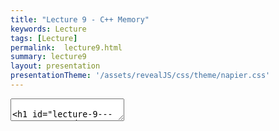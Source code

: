```yaml
---
title: "Lecture 9 - C++ Memory"
keywords: Lecture
tags: [Lecture]
permalink:  lecture9.html
summary: lecture9
layout: presentation
presentationTheme: '/assets/revealJS/css/theme/napier.css' 
---
```

<section data-markdown data-separator="^\n---\n$" data-separator-vertical="^\n--\n$">
<textarea data-template>

# Lecture 9 - C/C++ Memory and Resources
### SET09121 - Games Engineering

<br><br>
Babis Koniaris/Tobias Grubenmann
<br>


School of Computing. Edinburgh Napier University



---

# Recommended Reading

- Game Coding Complete, 4th Edition. McShaffry and Graham.
 - Chapter 3 introduces some ideas.
 - Chapter 8 covers resource management.

![image](assets/images/game_coding_book.jpg) <!-- .element width="30%"  -->


---

# Basics of Memory


---

# Different Memory Types

- C++ (and applications in general) have three types of memory.
 - static (global) :   memory where global and static values are stored.
 - stack :   working memory.
 - heap (free-store) :   the rest of memory.
- Each has a different purpose and features.

```cpp
// Allocated in global memory.
int x = 10;

int main(int argc, char **argv)
{
    // Allocated on the stack.
    int y = 20;
    // Allocated on the heap (free store)
    int *z = new int(30);
    
    return 0;
}
```


---

# Scope and Stack 

![image](assets/images/stack-heap.png)


---

# Scope

```cpp
void function(int param_scope){
    // Main scope of the function
    int main_scope = 5;
    {
        // Scope A - can see main scope
        int A_scope = 10;
        {
            // Scope B - can see scope A and main
            int B_scope = 20;
        } 
        // B_scope removed from stack
        {
            // Scope C can see scope A and main, Scope B is no longer valid
            int C_scope = 30;
        } 
        // C_scope removed from stack
    } 
    // A_scope removed from stack
} 
// param_scope and main_scope removed from stack
```


---

# Memory Layout

- Memory is obviously just one big chunk.
- Addressed from `0x00000000` (0) to `0xFFFFFFFF` (4,294,967,295 in 32 bit systems).
- Memory is separated: stack at the top and the heap at the bottom.
- Jumping around the heap can be a major source of performance reduction (cache miss)

![image](assets/images/mem-layout.png)


---

# Memory Access Times

- The CPU is fastest when accessing adjacent memory.
- If we jump around things slow down - sometimes dramatically.
- Consider a multi-dimensional array:
- Access time difference between approach A and C can be 100x.
 - i.e. accessing all members using approach A could be 300ns; approach C 30000ns.


```cpp
int matrix[100][100][100];
// A
matrix[0][0][0] = 0;
matrix[0][0][1] = 1; // 4 byte jump.
// B
matrix[0][0][0] = 0;
matrix[0][1][0] = 1; // 400 byte jump.
// C
matrix[0][0][0] = 0;
matrix[1][0][0] = 1; // 40000 byte jump
```


---

# Memory Alignment

- The CPU also reads memory in fixed chunks.
- If a value is not aligned to these chunks, extra reads occur.
- Unless you do Weird Stuff with pointers and allocation, this will not be an issue

![image](assets/images/mem-align.jpg) <!-- .element width="95%"  -->


---

# Memory Restrictions
You must consider the limits you have in memory.

 - **stack size** - depends on compiler and OS, can be set.
  - Windows is ~1MB.
 - **thread stack size** -  as above, but normally smaller.
 - **main memory** -  commonly ranges from 4GB to 16GB at present.
 - **virtual memory** -  if main memory runs out, the (slow) HDD used.
  - 64bit OS can address ~16.8 million petabytes of memory.
  - If you are using virtual memory you shouldn't be.


---

# Caches

- Different levels of cache replicate memory closer to the CPU to reduce access time.
- If data is in L1 cache can be accessed in about 0.5ns; main memory about 100ns.

![image](assets/images/mem-cache.png) <!-- .element width="95%"  -->


---

# Working with Memory in C


---

# C Memory Management

There are two functions of note

 - **malloc** - allocates space on the heap.
 - **free** - release space allocated.

You need to release everything you allocate or ***memory leaks***.

```cpp
// Declare value
my_data *data;
// Allocate resource on the heap
// Note the casting to the correct type.
// Note we need the number of bytes to allocate
data = (my_data*)malloc(sizeof(my_data));
...
// Do something with the data
...
// Free the resource
// If we don't do this and lose the pointer we get a leak
free(data);
```


---

# Pointer to and Dereference

Let us look at a function that takes a pointer to an `int` as an argument.

`void foo(int *x)`

To pass in a variable we have to get its *address* (a pointer), and pass that, rather than the actual variable
```cpp
int v = 10; //declaration of value
foo(&v); //pass in the address of v to foo
```

- Within the function we need to dereference the pointer to get access to the value.
 - `x` :   within `foo` this is a pointer - *the address of* `v`
 - `*x` :   allows access to the value stored in `x` - *the value of* `v`


---

# Arrays in C

- Arrays in C can be allocated on the stack or the heap.
- Stack allocated arrays need a known size at compile time.
- Heap allocated arrays can have any size - we just use `malloc`.
- An array is just a pointer to memory where the array starts.
```cpp
    // Stack allocated array
    // Known size at compile time
    int x[10];
    // Heap allocated array
    // Size defined at run time
    int *y = (int*)malloc(10 * sizeof(int));
    // Access is the same
    x[5] = 10;
    y[2] = 20;
    // Free is the same
    free(y);
```

---

# REMEMBER:

**An array is just a pointer to memory where the array starts!**

This is really important, and can lead to all sorts of bugs if you forget!


---

# Multidimensional Arrays in C

- Multi-dimensional arrays can also be stack or heap allocated.
- Multi-dimensional arrays are just an array of pointers.
- Each pointer to array can have a different size.

``` cpp
// On the stack
int x[10][10];
// On the heap
// Array of pointers
int **y = (int**)malloc(10 * sizeof(int*));
// Each array could be of different size
for (size_t n = 0; n < 10; ++n)
    y[n] = (int*)malloc(10 * sizeof(int));
// Have to free each array
for (size_t n = 0; n < 10; ++n)
    free(y[n]);
free(y);
```


---

# Copying and Pointing

- The main reason we have pointers in C is to allow data to be sent around *without duplicating it*.
- For large data objects this is a real problem.
 - Create object of 1MB size.
 - Call function with object - 1MB copy.
- Pointers overcome this problem nicely - a pointer is 4 or 8 bytes (32-bit or 64-bit).
- Pointers also enable data reuse, referencing, and better use of the heap.


---

# Working with Memory in C++


---

# C++ Memory Management

- C++ memory management is a bit easier.
- We don't need to know sizes, cast types, or even initialise separately.
- Two keywords:
 - `new` :   allocates memory on the heap.
 - `delete` :   frees allocated memory.


```cpp
// Allocate a single value
int *x = new int;
// Allocate a single value and initialise
int *y = new int(5);
// Allocate an array
int *z = new int[200];
// Free a value
delete x;
delete y;
// Free an array
delete[] z;
```


---

# Copying and Referencing

- C++ adds a reference type.
- References are like pointers, but have some restrictions.
- Effectively, we can pass-by-reference instead of pointer.
- This means we avoid a copy again - reference is 4 or 8 bytes

```cpp
// A value
int x = 5;
// A pointer
int *y;
// Getting the address of a value
y = &x;
// A reference
// Must reference a value
int &z = x;
// References don't have to be
// dereferenced
*y = 20;
z = 20;
```


---

# Construction and Destruction

- Memory allocation and deallocation in C++ calls constructors and destructors.
- Knowing when and what can be important.
- There are a lot of background functions called in C++ you have to be aware of.


```cpp
my_data do_work(my_data d) {
    // Constructor called for x
    my_data x;
    // ...
    // Move constructor called for x
    return x;
} // Destructor called for d and x

int main(int argc, char **argv) {
    // Constructor called for y
    my_data y;
    // Copy constructor called on y
    // Move assignment operator called on return value
    // Destructor called on return value
    my_data z = do_work(y);
    return 0;
} // Destructor called on y and z
```


---

# Arrays in C++


- C++ arrays are similar to C ones.
- There are also other options in C++ though.
- `array` type is statically sized, but acts more like a Java/C\# array. 
- `vector` is dynamically sized (like an array list). 
 - Actually the best option in most cases. Data is automatically resized and on the heap.

```cpp
// Allocate stack array
int x[100];
// Allocate heap array
int y[] = new int[100];
int *z = new int[100];
// Use new array type
array<int, 100> a;
// vector is dynamically sized
// Can set initial size
vector<int> v(100);
```


---

# Multidimensional Arrays in C++
- Basically the same as in C, but can use other array types as well.

```cpp
int x[10][10];
array<array<int, 10>, 10> y;
vector<vector<int>> z(10);
for (size_t n = 0; n < 10; ++n)
    z[n] = vector<int>(10);
```


---

# Smart Pointers

- Due to the pattern of allocation, deallocation, and keeping track of resources many programmers created in-house solutions to these problems.
- This led to many implementations of self-managing pointers - "smart pointer" - that would do the work for the programmer.
- The most popular implementation was seen in the Boost C++ libraries - Boost is known as the missing C++ API.
- Eventually smart pointers were standardised and added to the C++11 standard.
- It is now recommended you use smart pointers and not old (raw) pointers as standard.


---

# `shared_ptr`

- The most common smart pointer is `shared_ptr`.
- This pointer counts the references to the resource.
    - This is done by copy construction, destruction, etc.
- It is the closest to the Java and C\# reference type.

```cpp
// Make shared_ptr
shared_ptr<int> ptr = make_shared<int>(5);
// Can derefence as normal
int n = *ptr;
// Can get raw pointer - no counting
int *x = ptr.get();
// Counter increased by one in call
do_work(ptr);
// End of call, counter decreased by one
// Set pointer to nullptr; counter decreased by one
ptr = nullptr;
// Allocated resource now freed
```


---

# `unique_ptr`

- `unique_ptr` ensures there is only one owner.
- You cannot copy the pointer, only move it.
- It is faster than `shared_ptr` and you should try and use it as much as possible.


```cpp
// Make unique_ptr
unique_ptr<int> ptr = make_unique<int>(5);
// Can derefence as normal
int n = *ptr;
// Can get raw pointer - no counting
int *x = ptr.get();
// Have to move data into function
do_work(move(ptr));
// If do_work does not do anything to
// store data will be freed.
// ptr is nullptr automatically on move
```


---

# Assignment, Copying, and Moving

- We've hinted at a number of different concepts through this discussion.
- Assignment is whenever you use the `=` to set an object variable.
- Copying is when we create a new object from an existing one.
- Moving is like copying, but we move the already allocated resources to the new object. The original becomes empty.
- This is an important concept to understand in general in C++.
- If you want to work at the lowest level of C++ you really need to recognise these behaviours for optimisation purposes.


---

# Memory in Games


---

# RAII

- Resource Acquisition is Initialisation.
    - On object's construction, object acquires resource.
    - On object's destruction, object frees up resource
- But!
    - **Do not** give an entity a resource such as a loaded texture or audio clip.
    - **Do** give an entity a pointer or reference to such a resource.
    - Keep track of resources via central pools (we will look at a resource manager soon).
    - Try to allocate those resources when the object is created (we will discuss this soon).


---

# Data Sharing

- Although referencing is efficient to reduce memory usage, it can be more expensive for memory access.
- It is common to copy data between different contexts to improve efficiency.
- For example having position data in the entity and the physics object.


```cpp
struct world_position {
    vec3 position;
    quat rotation;
};
struct physics {
    vec3 position;
    quat rotation;
    vec3 velocity;
    quat rotation_velocity;
};

Update(){
    trans.position = phys.position;
    trans.rotation = phys.rotation;
```


---

# Resource Management for Games


---

# Game Resource Management

- Games use a lot of resources.
 - Textures can be 100s of MB.
 - 3D model data can be 10s of MB.
 - Sound assets can be 100s of MB.
- We need to avoid loading and unloading these assets all the time.
- We also need to ensure that we only load the assets that are necessary.
- To do this we will use a resource manager.

---

# Resource Manager

- So we need a resource manager in our game.
- Its job:
 - Hide the details of how to load a specific resource.
  - e.g. we just load - we don't need to know the individual calls to load a texture.
 - Manage allocation and deallocation of resources.
 - Provide a single point to manage all of this.
    - Manager pattern, maybe singleton.
- So we just apply our design pattern thinking to the problem.


---

# Basic Operations

- Our game resource manager needs only a few different operations:
 - `initialise` :   as most of our game engine components will likely have.
 - `load_resource` :   loads and/or retrieves a resource.
 - `unload_resource` :   unloads a loaded resource.
 - `clear_all` :   unloads all loaded resources.
- That is all.
- Depending on your approach:
 - You can have a singleton with typed loads, unloads, and storage
 - You can have a different resource manager for each type.


---

# Storing Resources

- We use lookup tables to store resources.
- We need some kind of key, like a name.
- The key is just matched to the actual resource.
- We check that the resource isn't loaded before trying to return it.


```cpp
std::unordered_map<std::string, texture> textures;

texture load_resource(const std::string& file){
	auto it = textures.find(file);
    if (it != textures.end()){
        return it->second;
    } else {
        // Don't care how this works
        texture t = load_texture(file);
        textures[file] = t;
        return t;
    }
}
```

**ALWAYS LOAD YOUR ASSETS AT THE START OF THE GAME/LEVEL!<br />DO NOT DO IT DURING A FRAME!**


---

# Switching Levels

- A resource manager also allows you to manage loading and unloading between levels.
- It works also for the other management components.
- When switching levels:
    - Unload entities.
    - Unload physics resources.
    - Unload assets.
    - Load new assets.
    - Set up new physics.
    - Create new entities.
- You do get better systems but the basic premise is the same.


---

# Summary


---

# Summary

- We've covered a lot of ideas today.
- We looked at how memory works in general.
- We looked at how memory is used in C.
- We looked at how memory is used in C++.
- The key take away is how we apply this to manage game resources.
- You should be able to understand the basic premise of a resource manager, why we need it, and how it operates.